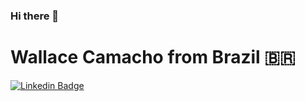 ### Hi there 👋

# Wallace Camacho from Brazil 🇧🇷


[![Linkedin Badge](https://img.shields.io/badge/-LinkedIn-blue?style=flat-square&logo=Linkedin&logoColor=white&link=https://www.linkedin.com/in/wallace-camacho/)](https://www.linkedin.com/in/cristina-d)


<!--
**wallacecamacho/wallacecamacho** is a ✨ _special_ ✨ repository because its `README.md` (this file) appears on your GitHub profile.

Here are some ideas to get you started:

- 🔭 I’m currently working on ...
- 🌱 I’m currently learning ...
- 👯 I’m looking to collaborate on ...
- 🤔 I’m looking for help with ...
- 💬 Ask me about ...
- 📫 How to reach me: ...
- 😄 Pronouns: ...
- ⚡ Fun fact: ...
-->
